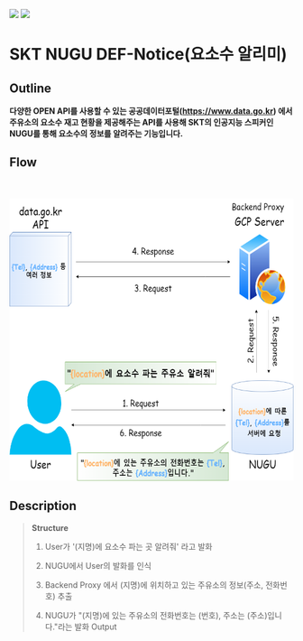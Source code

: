 <img src="https://img.shields.io/badge/JavaScript-F7DF1E?style=flat&logo=JavaScript&logoColor=white"/> <img src="https://img.shields.io/badge/Node.js-339933?style=flat&logo=Node.js&logoColor=white"/>

# SKT NUGU DEF-Notice(요소수 알리미)
## Outline
**다양한 OPEN API를 사용할 수 있는 공공데이터포털(https://www.data.go.kr) 에서 주유소의 요소수 재고 현황을 제공해주는 API를 사용해 SKT의 인공지능 스피커인 NUGU를 통해 요소수의 정보를 알려주는 기능입니다.**
## Flow

　
<p align="center"><img src="./png/flow2.png" width="700" height="500"></p>

## Description
> **Structure**
>
> 1. User가 '(지명)에 요소수 파는 곳 알려줘' 라고 발화
> 
> 2. NUGU에서 User의 발화를 인식
>
> 3. Backend Proxy 에서 (지명)에 위치하고 있는 주유소의 정보(주소, 전화번호) 추출
>
> 4. NUGU가 "(지명)에 있는 주유소의 전화번호는 (번호), 주소는 (주소)입니다."라는 발화 Output